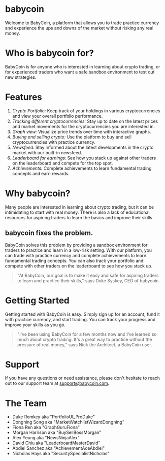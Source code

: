 # babycoin
Welcome to BabyCoin, a platform that allows you to trade practice currency and experience the ups and downs of the market without risking any real money.
# Who is babycoin for?
BabyCoin is for anyone who is interested in learning about crypto trading, or for experienced traders who want a safe sandbox environment to test out new strategies.
# Features
1. *Crypto Portfolio:* Keep track of your holdings in various cryptocurrencies and view your overall portfolio performance.
2. *Tracking different cryptocurrencies:* Stay up to date on the latest prices and market movements for the cryptocurrencies you are interested in.
3. *Graph view:* Visualize price trends over time with interactive graphs.
4. *Buying and selling crypto:* Use the platform to buy and sell cryptocurrencies with practice currency.
5. *Newsfeed:* Stay informed about the latest developments in the crypto market with our built-in newsfeed.
6. *Leaderboard for earnings:* See how you stack up against other traders on the leaderboard and compete for the top spot.
7. *Achievements:* Complete achievements to learn fundamental trading concepts and earn rewards.
# Why babycoin?
Many people are interested in learning about crypto trading, but it can be intimidating to start with real money. There is also a lack of educational resources for aspiring traders to learn the basics and improve their skills. 
## babycoin fixes the problem.
BabyCoin solves this problem by providing a sandbox environment for traders to practice and learn in a low-risk setting. With our platform, you can trade with practice currency and complete achievements to learn fundamental trading concepts. You can also track your portfolio and compete with other traders on the leaderboard to see how you stack up.
>"At BabyCoin, our goal is to make it easy and safe for aspiring traders to learn and practice their skills," says Duke Syskey, CEO of babycoin.
# Getting Started
Getting started with BabyCoin is easy. Simply sign up for an account, fund it with practice currency, and start trading. You can track your progress and improve your skills as you go.
>"I've been using BabyCoin for a few months now and I've learned so much about crypto trading. It's a great way to practice without the pressure of real money," says Nick the Architect, a BabyCoin user.
# Support
If you have any questions or need assistance, please don't hesitate to reach out to our support team at support@babycoin.com.
# The Team
- Duke Romkey aka "PortfolioUI_ProDuke"
- Dongning Song aka "MarketWatchlistWizardDongning"
- Fiona Ren aka "GraphGuruFiona"
- Morgan Harrison aka "BuySellBossMorgan"
- Alex Yeung aka "NewsNinjaAlex"
- David Chiu aka "LeaderboardMasterDavid"
- Abdiel Sanchez aka "AchievementAceAbdiel"
- Nicholas Hays aka "SecuritySpecialistNicholas"
